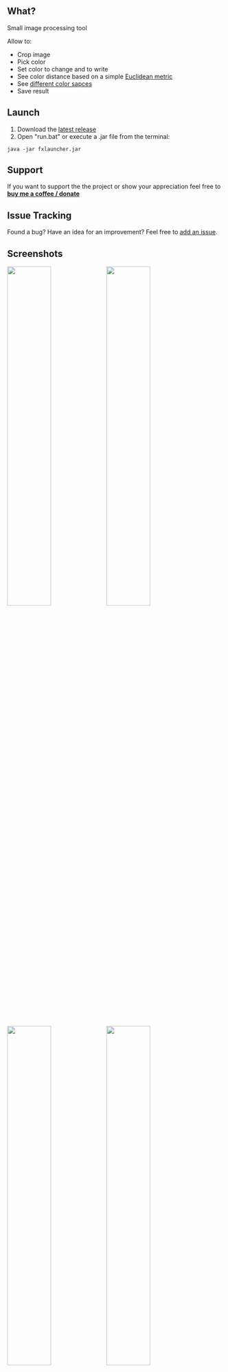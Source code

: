 ## What?
Small image processing tool 

Allow to:
* Crop image
* Pick color
* Set color to change and to write
* See color distance based on a simple [Euclidean metric][2]
* See [different color sapces][3]
* Save result

## Launch
1. Download the [latest release][1]
2. Open "run.bat" or execute a .jar file from the terminal:
```
java -jar fxlauncher.jar
```

## Support
If you want to support the the project or show your appreciation feel free to **[buy me a coffee / donate](https://www.paypal.me/kekc1304/1)**

## Issue Tracking
Found a bug? Have an idea for an improvement? Feel free to [add an issue](../../issues).

## Screenshots
<img src="https://github.com/lndmflngs/color-reponere-fx/blob/master/screenshots/1.png?raw=true"  width="45%"/> <img src="https://github.com/lndmflngs/color-reponere-fx/blob/master/screenshots/2.png?raw=true" width="45%"/>  

<img src="https://github.com/lndmflngs/color-reponere-fx/blob/master/screenshots/3.png?raw=true" width="45%"/>  <img src="https://github.com/lndmflngs/color-reponere-fx/blob/master/screenshots/4.png?raw=true"  width="45%"/>

## Result
<img src="https://github.com/lndmflngs/color-reponere-fx/blob/master/screenshots/test.png?raw=true" width="20%"/>    <img src="https://github.com/lndmflngs/color-reponere-fx/blob/master/screenshots/result.png?raw=true" width="20%"/>

[1]: https://github.com/lndmflngs/memorizing-pager/releases/latest
[2]: https://en.wikipedia.org/wiki/Color_difference#Euclidean
[3]: https://www.rapidtables.com/convert/color/index.html
